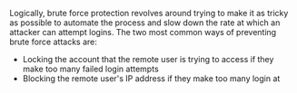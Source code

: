 Logically, brute force protection revolves around trying to make it as tricky as possible to automate the process and slow down the rate at which an attacker can attempt logins. The two most common ways of preventing brute force attacks are:
- Locking the account that the remote user is trying to access if they make too many failed login attempts
- Blocking the remote user's IP address if they make too many login at